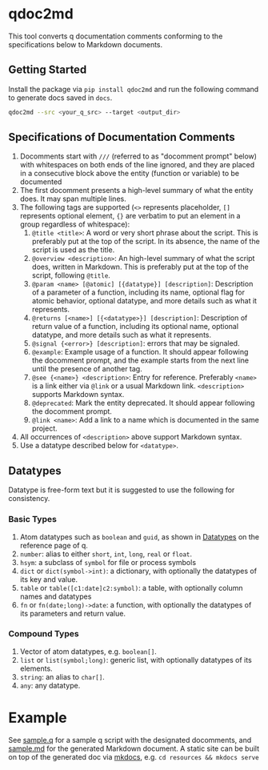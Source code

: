 # qdoc2md

This tool converts q documentation comments conforming to the specifications below to Markdown documents.

## Getting Started

Install the package via `pip install qdoc2md` and run the following command to generate docs saved in `docs`.

```bash
qdoc2md --src <your_q_src> --target <output_dir>
```

## Specifications of Documentation Comments

1. Docomments start with `///` (referred to as "docomment prompt" below) with whitespaces on both ends of the line ignored, and they are placed in a consecutive block above the entity (function or variable) to be documented
1. The first docomment presents a high-level summary of what the entity does. It may span multiple lines. 
1. The following tags are supported (`<>` represents placeholder, `[]` represents optional element, `{}` are verbatim to put an element in a group regardless of whitespace):
   1. `@title <title>`: A word or very short phrase about the script. This is preferably put at the top of the script. In its absence, the name of the script is used as the title.
   1. `@overview <description>`: An high-level summary of what the script does, written in Markdown. This is preferably put at the top of the script, following `@title`.
   1. `@param <name> [@atomic] [{datatype}] [description]`: Description of a parameter of a function, including its name, optional flag for atomic behavior, optional datatype, and more details such as what it represents.
   1. `@returns [<name>] [{<datatype>}] [description]`: Description of return value of a function, including its optional name, optional datatype, and more details such as what it represents.
   1. `@signal {<error>} [description]`: errors that may be signaled.
   1. `@example`: Example usage of a function. It should appear following the docomment prompt, and the example starts from the next line until the presence of another tag.
   1. `@see {<name>} <description>`: Entry for reference. Preferably `<name>` is a link either via `@link` or a usual Markdown link. `<description>` supports Markdown syntax.   
   1. `@deprecated`: Mark the entity deprecated. It should appear following the docomment prompt.
   1. `@link <name>`: Add a link to a name which is documented in the same project.
1. All occurrences of `<description>` above support Markdown syntax.
1. Use a datatype described below for `<datatype>`.

## Datatypes

Datatype is free-form text but it is suggested to use the following for consistency.

### Basic Types

1. Atom datatypes such as `boolean` and `guid`, as shown in [Datatypes](https://code.kx.com/q/ref/#datatypes) on the reference page of q.
1. `number`: alias to either `short`, `int`, `long`, `real` or `float`.
1. `hsym`: a subclass of `symbol` for file or process symbols
1. `dict` or `dict(symbol->int)`: a dictionary, with optionally the datatypes of its key and value.
1. `table` or `table([c1:date]c2:symbol)`: a table, with optionally column names and datatypes
1. `fn` or `fn(date;long)->date`: a function, with optionally the datatypes of its parameters and return value.

### Compound Types

1. Vector of atom datatypes, e.g. `boolean[]`.
1. `list` or `list(symbol;long)`: generic list, with optionally datatypes of its elements.
1. `string`: an alias to `char[]`.
1. `any`: any datatype.

# Example

See [sample.q](resources/sample.q) for a sample q script with the designated docomments, and [sample.md](resources/docs/sample.md) for the generated Markdown document. A static site can be built on top of the generated doc via [mkdocs](https://www.mkdocs.org/), e.g.  `cd resources && mkdocs serve`